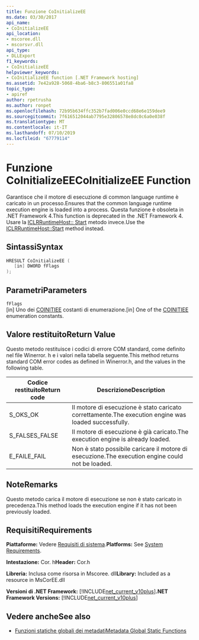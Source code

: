 ```yaml
---
title: Funzione CoInitializeEE
ms.date: 03/30/2017
api_name:
- CoInitializeEE
api_location:
- mscoree.dll
- mscorsvr.dll
api_type:
- DLLExport
f1_keywords:
- CoInitializeEE
helpviewer_keywords:
- CoInitializeEE function [.NET Framework hosting]
ms.assetid: 7e42a928-5068-4ba6-b8c3-806551a01fa8
topic_type:
- apiref
author: rpetrusha
ms.author: ronpet
ms.openlocfilehash: 72b95b634ffc352b7fad006e0ccd68e6e159dee9
ms.sourcegitcommit: 7f616512044ab7795e32806578e8dc0c6a0e038f
ms.translationtype: MT
ms.contentlocale: it-IT
ms.lasthandoff: 07/10/2019
ms.locfileid: "67779114"
---
```

# <a name="coinitializeee-function"></a><span data-ttu-id="b6db5-102">Funzione CoInitializeEE</span><span class="sxs-lookup"><span data-stu-id="b6db5-102">CoInitializeEE Function</span></span>
<span data-ttu-id="b6db5-103">Garantisce che il motore di esecuzione di common language runtime è caricato in un processo.</span><span class="sxs-lookup"><span data-stu-id="b6db5-103">Ensures that the common language runtime execution engine is loaded into a process.</span></span> <span data-ttu-id="b6db5-104">Questa funzione è obsoleta in .NET Framework 4.</span><span class="sxs-lookup"><span data-stu-id="b6db5-104">This function is deprecated in the .NET Framework 4.</span></span> <span data-ttu-id="b6db5-105">Usare la [ICLRRuntimeHost:: Start](../../../../docs/framework/unmanaged-api/hosting/iclrruntimehost-start-method.md) metodo invece.</span><span class="sxs-lookup"><span data-stu-id="b6db5-105">Use the [ICLRRuntimeHost::Start](../../../../docs/framework/unmanaged-api/hosting/iclrruntimehost-start-method.md) method instead.</span></span>  
  
## <a name="syntax"></a><span data-ttu-id="b6db5-106">Sintassi</span><span class="sxs-lookup"><span data-stu-id="b6db5-106">Syntax</span></span>  
  
```cpp  
HRESULT CoInitializeEE (  
   [in] DWORD fFlags  
);  
```  
  
## <a name="parameters"></a><span data-ttu-id="b6db5-107">Parametri</span><span class="sxs-lookup"><span data-stu-id="b6db5-107">Parameters</span></span>  
 `fFlags`  
 <span data-ttu-id="b6db5-108">[in] Uno dei [COINITIEE](../../../../docs/framework/unmanaged-api/metadata/coinitiee-enumeration.md) costanti di enumerazione.</span><span class="sxs-lookup"><span data-stu-id="b6db5-108">[in] One of the [COINITIEE](../../../../docs/framework/unmanaged-api/metadata/coinitiee-enumeration.md) enumeration constants.</span></span>  
  
## <a name="return-value"></a><span data-ttu-id="b6db5-109">Valore restituito</span><span class="sxs-lookup"><span data-stu-id="b6db5-109">Return Value</span></span>  
 <span data-ttu-id="b6db5-110">Questo metodo restituisce i codici di errore COM standard, come definito nel file Winerror. h e i valori nella tabella seguente.</span><span class="sxs-lookup"><span data-stu-id="b6db5-110">This method returns standard COM error codes as defined in Winerror.h, and the values in the following table.</span></span>  
  
|<span data-ttu-id="b6db5-111">Codice restituito</span><span class="sxs-lookup"><span data-stu-id="b6db5-111">Return code</span></span>|<span data-ttu-id="b6db5-112">Descrizione</span><span class="sxs-lookup"><span data-stu-id="b6db5-112">Description</span></span>|  
|-----------------|-----------------|  
|<span data-ttu-id="b6db5-113">S_OK</span><span class="sxs-lookup"><span data-stu-id="b6db5-113">S_OK</span></span>|<span data-ttu-id="b6db5-114">Il motore di esecuzione è stato caricato correttamente.</span><span class="sxs-lookup"><span data-stu-id="b6db5-114">The execution engine was loaded successfully.</span></span>|  
|<span data-ttu-id="b6db5-115">S_FALSE</span><span class="sxs-lookup"><span data-stu-id="b6db5-115">S_FALSE</span></span>|<span data-ttu-id="b6db5-116">Il motore di esecuzione è già caricato.</span><span class="sxs-lookup"><span data-stu-id="b6db5-116">The execution engine is already loaded.</span></span>|  
|<span data-ttu-id="b6db5-117">E_FAIL</span><span class="sxs-lookup"><span data-stu-id="b6db5-117">E_FAIL</span></span>|<span data-ttu-id="b6db5-118">Non è stato possibile caricare il motore di esecuzione.</span><span class="sxs-lookup"><span data-stu-id="b6db5-118">The execution engine could not be loaded.</span></span>|  
  
## <a name="remarks"></a><span data-ttu-id="b6db5-119">Note</span><span class="sxs-lookup"><span data-stu-id="b6db5-119">Remarks</span></span>  
 <span data-ttu-id="b6db5-120">Questo metodo carica il motore di esecuzione se non è stato caricato in precedenza.</span><span class="sxs-lookup"><span data-stu-id="b6db5-120">This method loads the execution engine if it has not been previously loaded.</span></span>  
  
## <a name="requirements"></a><span data-ttu-id="b6db5-121">Requisiti</span><span class="sxs-lookup"><span data-stu-id="b6db5-121">Requirements</span></span>  
 <span data-ttu-id="b6db5-122">**Piattaforme:** Vedere [Requisiti di sistema](../../../../docs/framework/get-started/system-requirements.md).</span><span class="sxs-lookup"><span data-stu-id="b6db5-122">**Platforms:** See [System Requirements](../../../../docs/framework/get-started/system-requirements.md).</span></span>  
  
 <span data-ttu-id="b6db5-123">**Intestazione:** Cor. h</span><span class="sxs-lookup"><span data-stu-id="b6db5-123">**Header:** Cor.h</span></span>  
  
 <span data-ttu-id="b6db5-124">**Libreria:** Inclusa come risorsa in Mscoree. dll</span><span class="sxs-lookup"><span data-stu-id="b6db5-124">**Library:** Included as a resource in MsCorEE.dll</span></span>  
  
 <span data-ttu-id="b6db5-125">**Versioni di .NET Framework:** [!INCLUDE[net_current_v10plus](../../../../includes/net-current-v10plus-md.md)]</span><span class="sxs-lookup"><span data-stu-id="b6db5-125">**.NET Framework Versions:** [!INCLUDE[net_current_v10plus](../../../../includes/net-current-v10plus-md.md)]</span></span>  
  
## <a name="see-also"></a><span data-ttu-id="b6db5-126">Vedere anche</span><span class="sxs-lookup"><span data-stu-id="b6db5-126">See also</span></span>

- [<span data-ttu-id="b6db5-127">Funzioni statiche globali dei metadati</span><span class="sxs-lookup"><span data-stu-id="b6db5-127">Metadata Global Static Functions</span></span>](../../../../docs/framework/unmanaged-api/metadata/metadata-global-static-functions.md)
